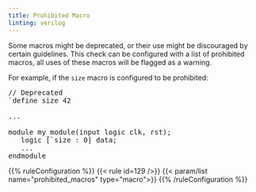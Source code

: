 ```yaml
---
title: Prohibited Macro
linting: verilog
---
```


Some macros might be deprecated, or their use might be discouraged by certain guidelines. This check can be configured with a list of prohibited macros, all uses of these macros will be flagged as a warning.

For example, if the `size` macro is configured to be prohibited:

<pre>
// Deprecated
`define size 42

...

module my_module(input logic clk, rst);
   logic [`<span class="warning">size</span> : 0] data;
   ...
endmodule
</pre>

{{% ruleConfiguration %}}
{{< rule id=129 />}}
{{< param/list name="prohibited_macros" type="macro">}}
{{% /ruleConfiguration %}}
